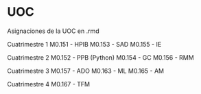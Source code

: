 # UOC
Asignaciones de la UOC en .rmd 

Cuatrimestre 1
M0.151 - HPIB
M0.153 - SAD
M0.155 - IE

Cuatrimestre 2
M0.152 - PPB (Python) 
M0.154 - GC
M0.156 - RMM

Cuatrimestre 3
M0.157 - ADO
M0.163 - ML
M0.165 - AM

Cuatrimestre 4
M0.167 - TFM
